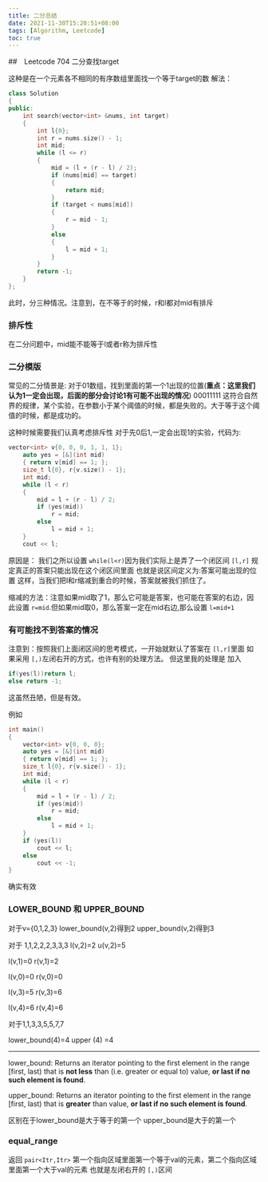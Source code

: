```yaml
---
title: 二分总结
date: 2021-11-30T15:20:51+08:00
tags: [Algorithm, Leetcode]
toc: true
---
```


##　Leetcode 704 二分查找target

这种是在一个元素各不相同的有序数组里面找一个等于target的数
解法：

```cpp
class Solution
{
public:
    int search(vector<int> &nums, int target)
    {
        int l{0};
        int r = nums.size() - 1;
        int mid;
        while (l <= r)
        {
            mid = (l + (r - l) / 2);
            if (nums[mid] == target)
            {
                return mid;
            }
            if (target < nums[mid])
            {
                r = mid - 1;
            }
            else
            {
                l = mid + 1;
            }
        }
        return -1;
    }
};
```

此时，分三种情况。注意到，在不等于的时候，r和l都对mid有排斥

### 排斥性

在二分问题中，mid能不能等于l或者r称为排斥性

### 二分模版

常见的二分情景是:
对于01数组，找到里面的第一个1出现的位置(**重点：这里我们认为1一定会出现，后面的部分会讨论1有可能不出现的情况**)
00011111
这符合自然界的规律，某个实验，在参数小于某个阈值的时候，都是失败的。大于等于这个阈值的时候，都是成功的。

这种时候需要我们认真考虑排斥性
对于先0后1,一定会出现1的实验，代码为:

```cpp
vector<int> v{0, 0, 0, 1, 1, 1};
    auto yes = [&](int mid)
    { return v[mid] == 1; };
    size_t l{0}, r{v.size() - 1};
    int mid;
    while (l < r)
    {
        mid = l + (r - l) / 2;
        if (yes(mid))
            r = mid;
        else
            l = mid + 1;
    }
    cout << l;
```

原因是：
我们之所以设置 `while(l<r)`因为我们实际上是弄了一个闭区间 `[l,r]`
规定真正的答案只能出现在这个闭区间里面
也就是说区间定义为:答案可能出现的位置
这样，当我们把l和r缩减到重合的时候，答案就被我们抓住了。

缩减的方法：注意如果mid取了1，那么它可能是答案，也可能在答案的右边，因此设置 `r=mid`.但如果mid取0，那么答案一定在mid右边,那么设置 `l=mid+1`

### 有可能找不到答案的情况

注意到：按照我们上面闭区间的思考模式，一开始就默认了答案在 `[l,r]`里面
如果采用 `[,)`左闭右开的方式，也许有别的处理方法。
但这里我的处理是
加入

```cpp
if(yes(l))return l;
else return -1;
```

这虽然丑陋，但是有效。

例如

```cpp
int main()
{
    vector<int> v{0, 0, 0};
    auto yes = [&](int mid)
    { return v[mid] == 1; };
    size_t l{0}, r{v.size() - 1};
    int mid;
    while (l < r)
    {
        mid = l + (r - l) / 2;
        if (yes(mid))
            r = mid;
        else
            l = mid + 1;
    }
    if (yes(l))
        cout << l;
    else
        cout << -1;
}
```

确实有效

### LOWER_BOUND 和 UPPER_BOUND

对于v={0,1,2,3}
lower_bound(v,2)得到2
upper_bound(v,2)得到3

对于 1,1,2,2,2,3,3,3
l(v,2)=2
u(v,2)=5

l(v,1)=0
r(v,1)=2

l(v,0)=0
r(v,0)=0

l(v,3)=5
r(v,3)=6

l(v,4)=6
r(v,4)=6

对于1,1,3,3,5,5,7,7

lower_bound(4)=4
upper (4) =4

---

lower_bound:
Returns an iterator pointing to the first element in the range [first, last) that is **not less** than (i.e. greater or equal to) value, **or last if no such element is found**.

upper_bound:
Returns an iterator pointing to the first element in the range [first, last) that is **greater** than value, **or last if no such element is found**.

区别在于lower_bound是大于等于的第一个
upper_bound是大于的第一个

### equal_range

返回 `pair<Itr,Itr>` 第一个指向区域里面第一个等于val的元素，第二个指向区域里面第一个大于val的元素
也就是左闭右开的 `[,)`区间
